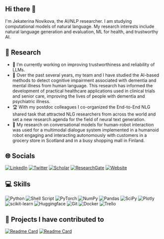 ## Hi there 👋
I'm Jekaterina Novikova, the AI/NLP researcher. I am studying computational models of natural language. My research interests include natural language generation and evaluation, ML for health, and trustworthy AI.

## 🧐 Research
- 🤨 I’m currently working on improving trustworthiness and reliability of LLMs.
- 🧠 Over the past several years, my team and I have studied the AI-based methods to detect cognitive impairment associated with dementia and mental illness from human language. This research has informed the development of practical healthcare applications used in clinical trials and senior care, improving the lives of people with dementia and psychiatric illness.
- 🏆 With my postdoc colleagues I co-organized the End-to-End NLG shared task that attracted NLG researchers from across the world and set a new research agenda for the field of neural text generation.
- 🤖 My research on conversational models for human-robot interaction was used for a multimodal dialogue system implemented in a humanoid robot engaging and interacting autonomously with customers in a grocery store in Scotland and in a busy shopping mall in Finland.

## 🌐 Socials

[![LinkedIn](https://img.shields.io/badge/LinkedIn-%230077B5.svg?logo=linkedin&logoColor=white)](https://www.linkedin.com/in/jnovikova)
[![Twitter](https://img.shields.io/badge/Twitter-%231DA1F2.svg?logo=Twitter&logoColor=white)](https://twitter.com/J_Novikova_NLP) 
[![Scholar](https://img.shields.io/badge/Google_Scholar-4285F4?logo=google-scholar&logoColor=white)](https://scholar.google.ca/citations?user=C75JskwAAAAJ&hl=en)
[![ResearchGate](https://img.shields.io/badge/-ResearchGate-00CCBB?style=flat&logo=researchgate&logoColor=white)](https://www.researchgate.net/profile/Jekaterina-Novikova-2)
[![Website](https://img.shields.io/badge/Website-%23121011.svg?logo=google-chrome&logoColor=white)](https://jeknov.github.io)



## 💻 Skills
![Python](https://img.shields.io/badge/python-3670A0?logo=python&logoColor=ffdd54)
![Shell Script](https://img.shields.io/badge/shell_script-%23121011.svg?logo=gnu-bash&logoColor=white)
![PyTorch](https://img.shields.io/badge/PyTorch-%23EE4C2C.svg?logo=PyTorch&logoColor=white)
![NumPy](https://img.shields.io/badge/numpy-%23013243.svg?logo=numpy&logoColor=white)
![Pandas](https://img.shields.io/badge/pandas-%23150458.svg?logo=pandas&logoColor=white)
![SciPy](https://img.shields.io/badge/SciPy-%230C55A5.svg?logo=scipy&logoColor=%white)
![Plotly](https://img.shields.io/badge/Plotly-%233F4F75.svg?logo=plotly&logoColor=white)
![scikit-learn](https://img.shields.io/badge/scikit--learn-%23F7931E.svg?logo=scikit-learn&logoColor=white) 
![Huggingface](https://img.shields.io/badge/%F0%9F%A4%97-Hugging_Face-grey)
![Git](https://img.shields.io/badge/git-%23F05033.svg?logo=git&logoColor=white)
![Docker](https://img.shields.io/badge/docker-%230db7ed.svg?logo=docker&logoColor=white)
![Trello](https://img.shields.io/badge/Trello-%23026AA7.svg?logo=Trello&logoColor=white)

## 📔 Projects I have contributed to
[![Readme Card](https://github-readme-stats.vercel.app/api/pin/?username=google&repo=BIG-bench&show_owner=true&theme=github_dark)](https://github.com/google/BIG-bench)
[![Readme Card](https://github-readme-stats.vercel.app/api/pin/?username=bigscience-workshop&repo=bigscience&show_owner=true&theme=github_dark)](https://github.com/bigscience-workshop/bigscience)
